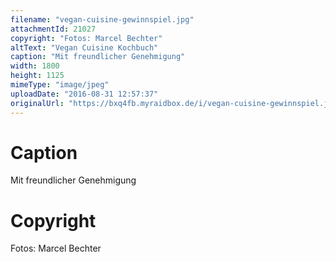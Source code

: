 ```yaml
---
filename: "vegan-cuisine-gewinnspiel.jpg"
attachmentId: 21027
copyright: "Fotos: Marcel Bechter"
altText: "Vegan Cuisine Kochbuch"
caption: "Mit freundlicher Genehmigung"
width: 1800
height: 1125
mimeType: "image/jpeg"
uploadDate: "2016-08-31 12:57:37"
originalUrl: "https://bxq4fb.myraidbox.de/i/vegan-cuisine-gewinnspiel.jpg"
---
```


# Caption

Mit freundlicher Genehmigung

# Copyright

Fotos: Marcel Bechter
